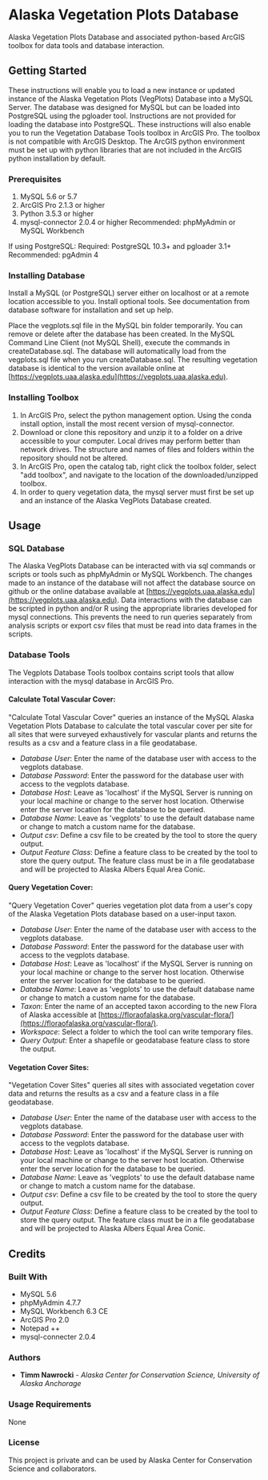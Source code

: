 # Alaska Vegetation Plots Database
Alaska Vegetation Plots Database and associated python-based ArcGIS toolbox for data tools and database interaction.

## Getting Started

These instructions will enable you to load a new instance or updated instance of the Alaska Vegetation Plots (VegPlots) Database into a MySQL Server. The database was designed for MySQL but can be loaded into PostgreSQL using the pgloader tool. Instructions are not provided for loading the database into PostgreSQL. These instructions will also enable you to run the Vegetation Database Tools toolbox in ArcGIS Pro. The toolbox is not compatible with ArcGIS Desktop. The ArcGIS python environment must be set up with python libraries that are not included in the ArcGIS python installation by default.

### Prerequisites
1. MySQL 5.6 or 5.7
2. ArcGIS Pro 2.1.3 or higher
3. Python 3.5.3 or higher
4. mysql-connector 2.0.4 or higher
Recommended: phpMyAdmin or MySQL Workbench

If using PostgreSQL:
Required: PostgreSQL 10.3+ and pgloader 3.1+
Recommended: pgAdmin 4

### Installing Database

Install a MySQL (or PostgreSQL) server either on localhost or at a remote location accessible to you. Install optional tools. See documentation from database software for installation and set up help.

Place the vegplots.sql file in the MySQL bin folder temporarily. You can remove or delete after the database has been created.
In the MySQL Command Line Client (not MySQL Shell), execute the commands in createDatabase.sql. The database will automatically load from the vegplots.sql file when you run createDatabase.sql. The resulting vegetation database is identical to the version available online at [https://vegplots.uaa.alaska.edu](https://vegplots.uaa.alaska.edu).

### Installing Toolbox
1. In ArcGIS Pro, select the python management option. Using the conda install option, install the most recent version of mysql-connector.
2. Download or clone this repository and unzip it to a folder on a drive accessible to your computer. Local drives may perform better than network drives. The structure and names of files and folders within the repository should not be altered.
3. In ArcGIS Pro, open the catalog tab, right click the toolbox folder, select "add toolbox", and navigate to the location of the downloaded/unzipped toolbox.
4. In order to query vegetation data, the mysql server must first be set up and an instance of the Alaska VegPlots Database created.

## Usage

### SQL Database
The Alaska VegPlots Database can be interacted with via sql commands or scripts or tools such as phpMyAdmin or MySQL Workbench. The changes made to an instance of the database will not affect the database source on github or the online database available at [https://vegplots.uaa.alaska.edu](https://vegplots.uaa.alaska.edu). Data interactions with the database can be scripted in python and/or R using the appropriate libraries developed for mysql connections. This prevents the need to run queries separately from analysis scripts or export csv files that must be read into data frames in the scripts.

### Database Tools
The Vegplots Database Tools toolbox contains script tools that allow interaction with the mysql database in ArcGIS Pro.

#### Calculate Total Vascular Cover:
"Calculate Total Vascular Cover" queries an instance of the MySQL Alaska Vegetation Plots Database to calculate the total vascular cover per site for all sites that were surveyed exhaustively for vascular plants and returns the results as a csv and a feature class in a file geodatabase.
* *Database User*: Enter the name of the database user with access to the vegplots database.
* *Database Password*: Enter the password for the database user with access to the vegplots database.
* *Database Host*: Leave as 'localhost' if the MySQL Server is running on your local machine or change to the server host location. Otherwise enter the server location for the database to be queried.
* *Database Name*: Leave as 'vegplots' to use the default database name or change to match a custom name for the database.
* *Output csv*: Define a csv file to be created by the tool to store the query output.
* *Output Feature Class*: Define a feature class to be created by the tool to store the query output. The feature class must be in a file geodatabase and will be projected to Alaska Albers Equal Area Conic.

#### Query Vegetation Cover:
"Query Vegetation Cover" queries vegetation plot data from a user's copy of the Alaska Vegetation Plots database based on a user-input taxon.
* *Database User*: Enter the name of the database user with access to the vegplots database.
* *Database Password*: Enter the password for the database user with access to the vegplots database.
* *Database Host*: Leave as 'localhost' if the MySQL Server is running on your local machine or change to the server host location. Otherwise enter the server location for the database to be queried.
* *Database Name*: Leave as 'vegplots' to use the default database name or change to match a custom name for the database.
* *Taxon*: Enter the name of an accepted taxon according to the new Flora of Alaska accessible at [https://floraofalaska.org/vascular-flora/](https://floraofalaska.org/vascular-flora/).
* *Workspace*: Select a folder to which the tool can write temporary files.
* *Query Output*: Enter a shapefile or geodatabase feature class to store the output.

#### Vegetation Cover Sites:
"Vegetation Cover Sites" queries all sites with associated vegetation cover data and returns the results as a csv and a feature class in a file geodatabase.
* *Database User*: Enter the name of the database user with access to the vegplots database.
* *Database Password*: Enter the password for the database user with access to the vegplots database.
* *Database Host*: Leave as 'localhost' if the MySQL Server is running on your local machine or change to the server host location. Otherwise enter the server location for the database to be queried.
* *Database Name*: Leave as 'vegplots' to use the default database name or change to match a custom name for the database.
* *Output csv*: Define a csv file to be created by the tool to store the query output.
* *Output Feature Class*: Define a feature class to be created by the tool to store the query output. The feature class must be in a file geodatabase and will be projected to Alaska Albers Equal Area Conic.

## Credits

### Built With
* MySQL 5.6
* phpMyAdmin 4.7.7
* MySQL Workbench 6.3 CE
* ArcGIS Pro 2.0
* Notepad ++
* mysql-connecter 2.0.4

### Authors

* **Timm Nawrocki** - *Alaska Center for Conservation Science, University of Alaska Anchorage*

### Usage Requirements

None

### License

This project is private and can be used by Alaska Center for Conservation Science and collaborators.
